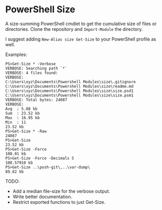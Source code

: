 # PowerShell Size

A size-summing PowerShell cmdlet to get the cumulative size of files or directories.
Clone the repository and `Import-Module` the directory.

I suggest adding `New-Alias size Get-Size` to your PowerShell profile as well.

Examples:
```
PS>Get-Size * -Verbose
VERBOSE: Searching path `*`
VERBOSE: 4 files found:
VERBOSE:
C:\Users\xyz\Documents\Powershell Modules\size\.gitignore
C:\Users\xyz\Documents\Powershell Modules\size\readme.md
C:\Users\xyz\Documents\Powershell Modules\size\size.psd1
C:\Users\xyz\Documents\Powershell Modules\size\size.psm1
VERBOSE: Total bytes: 24087
VERBOSE:
Avg  : 5.88 kb
Sum  : 23.52 kb
Max  : 16.95 kb
Min  : 11
23.52 kb
PS>Get-Size * -Raw
24087
PS>Get-Size
23.52 kb
PS>Get-Size -Force
108.01 kb
PS>Get-Size -Force -Decimals 5
108.57910 kb
PS>Get-Size ..\posh-git\,..\var-dump\
89.82 kb
```

TODO:
* Add a median file-size for the verbose output.
* Write better documentation.
* Restrict exported functions to just Get-Size.
